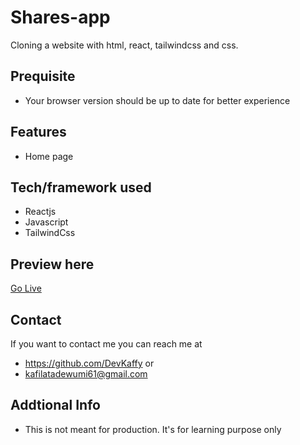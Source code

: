 # Shares-app
Cloning a website with html, react, tailwindcss and css.

## Prequisite
- Your browser version should be up to date for better experience

## Features
- Home page

## Tech/framework used
- Reactjs
- Javascript
- TailwindCss

## Preview here
[Go Live](https://shares-app.netlify.app/)


## Contact
If you want to contact me you can reach me at
- https://github.com/DevKaffy or
- kafilatadewumi61@gmail.com

## Addtional Info
- This is not meant for production. It's for learning purpose only
